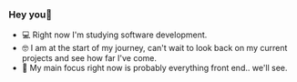 ### Hey you👋


- 💻 Right now I'm studying software development.
- 🤓 I am at the start of my journey, can't wait to look back on my current projects and see how far I've come.
- 📌 My main focus right now is probably everything front end.. we'll see.




<!--
**awrelyah/awrelyah** is a ✨ _special_ ✨ repository because its `README.md` (this file) appears on your GitHub profile.

Here are some ideas to get you started:

- 🔭 I’m currently working on ...
- 🌱 I’m currently learning ...
- 👯 I’m looking to collaborate on ...
- 🤔 I’m looking for help with ...
- 💬 Ask me about ...
- 📫 How to reach me: ...
- 😄 Pronouns: ...
- ⚡ Fun fact: ...
-->
